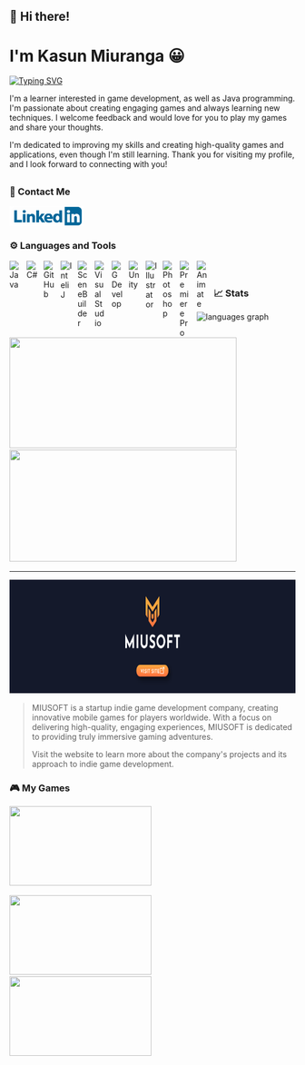 ## 👋 Hi there!
# I'm Kasun Miuranga 😀

[![Typing SVG](https://readme-typing-svg.demolab.com/?lines=Software+Engineer;Game+Designer;Game+Developer;Freelance+Graphic+Designer)](https://git.io/typing-svg)

I'm a learner interested in game development, as well as Java programming. I'm passionate about creating engaging games and always learning new techniques. I welcome feedback and would love for you to play my games and share your thoughts.

I'm dedicated to improving my skills and creating high-quality games and applications, even though I'm still learning. Thank you for visiting my profile, and I look forward to connecting with you!

##

### 🤙 Contact Me
<p><a href="https://www.linkedin.com/in/kasun-miuranga-419a001bb"><img alt="" src="https://raw.githubusercontent.com/TheMIU/themiu/main/linkedin-logo.png" style=" width:130px" /></a></p>

####

### ⚙ Languages and Tools

<p>
<img align="left" alt="Java" width="20px" style="padding-right:10px;" src="https://www.svgrepo.com/show/184143/java.svg"/>
<img align="left" alt="C#" width="20px" style="padding-right:10px;" src="https://cdn.worldvectorlogo.com/logos/c--4.svg"/>
<img align="left" alt="GitHub" width="20px" style="padding-right:10px;" src="https://upload.wikimedia.org/wikipedia/commons/thumb/a/ae/Github-desktop-logo-symbol.svg/2048px-Github-desktop-logo-symbol.svg.png" />
<img align="left" alt="InteliJ" width="20px" style="padding-right:10px;" src="https://upload.wikimedia.org/wikipedia/commons/thumb/9/9c/IntelliJ_IDEA_Icon.svg/2048px-IntelliJ_IDEA_Icon.svg.png" />
<img align="left" alt="SceneBuilder" width="20px" style="padding-right:10px;" src="https://i0.wp.com/gluonhq.com/wp-content/uploads/2015/02/SceneBuilderLogo.png?fit=781%2C781&ssl=1" />
<img align="left" alt="Visual Studio" width="20px" style="padding-right:10px;" src="https://upload.wikimedia.org/wikipedia/commons/thumb/5/59/Visual_Studio_Icon_2019.svg/2060px-Visual_Studio_Icon_2019.svg.png"/>
<img align="left" alt="GDevelop" width="20px" style="padding-right:10px;" src="https://forum.gdevelop.io/uploads/default/original/1X/0344165e7f6a1db1adf720b2fdee28201a9079d3.png"/>
<img align="left" alt="Unity" width="20px" style="padding-right:10px;" src="https://companieslogo.com/img/orig/U-ea48bc1d.png?t=1634728034"/>
<img align="left" alt="Illustrator" width="20px" style="padding-right:10px;" src="https://upload.wikimedia.org/wikipedia/commons/thumb/f/fb/Adobe_Illustrator_CC_icon.svg/2101px-Adobe_Illustrator_CC_icon.svg.png" />
<img align="left" alt="Photoshop" width="20px" style="padding-right:10px;" src="https://upload.wikimedia.org/wikipedia/commons/thumb/a/af/Adobe_Photoshop_CC_icon.svg/1051px-Adobe_Photoshop_CC_icon.svg.png" />
<img align="left" alt="Premiere Pro" width="20px" style="padding-right:10px;" src="https://upload.wikimedia.org/wikipedia/commons/thumb/4/40/Adobe_Premiere_Pro_CC_icon.svg/2101px-Adobe_Premiere_Pro_CC_icon.svg.png"/>
<img align="left" alt="Animate" width="20px" style="padding-right:10px;" src="https://upload.wikimedia.org/wikipedia/commons/thumb/0/0f/Adobe_Animate_CC_icon_%282020%29.svg/1200px-Adobe_Animate_CC_icon_%282020%29.svg.png"/>
</p>

<br />

##
### 📈 Stats

<img src="https://github-readme-stats.vercel.app/api/top-langs?username=themiu&locale=en&hide_title=false&layout=compact&card_width=900&langs_count=5&theme=gruvbox&hide_border=false" height="150" alt="languages graph"  />
<p><img alt="" src="https://github-readme-stats.vercel.app/api?username=themiu&amp;show_icons=true&amp;theme=gruvbox" style="height:195px; width:400px" />
&nbsp; &nbsp;
<img alt="" src="https://streak-stats.demolab.com?user=themiu&amp;theme=gruvbox&amp;border_radius=1" style="height:197px; width:400px" />
</p>

---
<p>
<a href="https://miusoft.itch.io/"><img  alt="" src="https://raw.githubusercontent.com/TheMIU/TheMiu/main/visitSiteBanner-01.png" style="height:200px; width:800px" /> </a>
</p>

<blockquote>
<p>MIUSOFT is a startup indie game development company, creating innovative mobile games for players worldwide. With a focus on delivering high-quality, engaging experiences, MIUSOFT is dedicated to providing truly immersive gaming adventures.&nbsp;</p>

<p>Visit the website to learn more about the company&#39;s projects and its approach to indie game development.</p>
</blockquote>

### 🎮 My Games

<p><a href="https://miusoft.itch.io/fruit-split-adventure"><span style="font-size:72px"><img alt="" src="https://img.itch.zone/aW1hZ2UvMTg5NzkxOS8xMTIxNjEwOC5wbmc=/347x500/RKlGH9.png" style="height:140px; width:250px" /></span></a>&nbsp; &nbsp;&nbsp;
<a href="https://miusoft.itch.io/strike-force-alone-commander"><img alt="" src="https://img.itch.zone/aW1hZ2UvMTYzODE4Ni85NjM3MjQwLnBuZw==/347x500/mf1BXs.png" style="height:140px; width:250px" /></a>&nbsp; &nbsp;&nbsp;
<a href="https://miusoft.itch.io/the-adventures-of-savior-bunny"><img alt="" src="https://img.itch.zone/aW1hZ2UvMTY0NjA4MC85NzE1OTg4LnBuZw==/347x500/HwA1wB.png" style="height:140px; width:250px" /></a></p>


###

